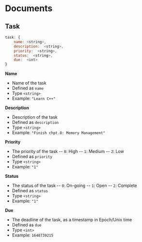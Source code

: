 # Documents

  

## Task

```javascript
task: {
	name: <string>,
	description:  <string>,
	priority:  <string>,
	status:  <string>,
	due:  <int>
}
```
**Name**
- Name of the task
- Defined as `name`
- Type `<string>`
- Example: `"Learn C++"` 

**Description**
- Description of the task
- Defined as `description`
- Type `<string>`
- Example: `"Finish chpt.8: Memory Management"`

**Priority**
- The priority of the task
	-- `0`: High
	-- `1`: Medium
	-- `2`: Low
- Defined as `priority`
- Type `<string>`
- Example: `"1"`

**Status**
- The status of the task
	-- `0`: On-going
	-- `1`: Open
	-- `2`: Complete
- Defined as `status`
- Type `<string>`
- Example: `"1"`

**Due**
- The deadline of the task, as a timestamp in Epoch/Unix time
- Defined as `due`
- Type `<int>`
- Example: `1640739215`
